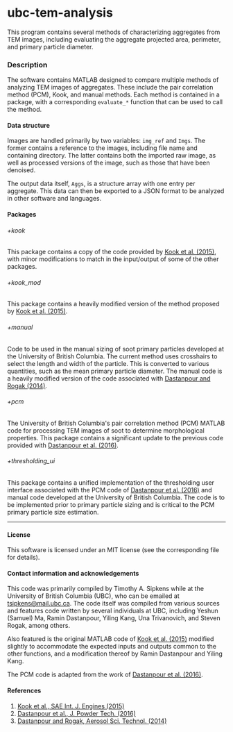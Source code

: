 # ubc-tem-analysis

This program contains several methods of characterizing aggregates from
TEM images, including evaluating the aggregate projected area, perimeter,
and primary particle diameter.


### Description

The software contains MATLAB designed to compare multiple
methods of analyzing TEM images of aggregates. These include the
pair correlation method (PCM), Kook, and manual methods. Each method is contained in a package, with a corresponding `evaluate_*` function that
can be used to call the method.

#### Data structure

Images are handled primarily by two variables: `img_ref`
and `Imgs`. The former contains a reference to the images,
including file name and containing directory. The latter
contains both the imported raw image, as well as processed
versions of the image, such as those that have been
denoised.

The output data itself, `Aggs`, is a structure array with one
entry per aggregate. This data can then be exported to a JSON
format to be analyzed in other software and languages.

#### Packages

###### +kook

This package contains a copy of the code provided by [Kook et al. (2015)][kook],
with minor modifications to match in the input/output of some of the
other packages.

###### +kook_mod

This package contains a heavily modified version of the method proposed
by [Kook et al. (2015)][kook].

###### +manual

Code to be used in the manual sizing of soot primary particles developed
at the University of British Columbia. The current method uses crosshairs
to select the length and width of the particle. This is converted to
various quantities, such as the mean primary particle diameter. The manual
code is a heavily modified version of the code associated with [Dastanpour and Rogak (2014)][dastanpour2014].

###### +pcm

The University of British Columbia's pair correlation method (PCM) MATLAB code for processing TEM images of soot to determine morphological properties. This package contains a significant update to the previous code provided with [Dastanpour et al. (2016)][dastanpour2016].

###### +thresholding_ui

This package contains a unified implementation of the thresholding user
interface associated with the PCM code of [Dastanpour et al. (2016)][dastanpour2016] and manual code developed at the University of British Columbia. The code is to be implemented prior to primary particle sizing and is critical to the PCM primary particle size estimation.

--------------------------------------------------------------------------

#### License

This software is licensed under an MIT license (see the corresponding file
for details).


#### Contact information and acknowledgements

This code was primarily compiled by Timothy A. Sipkens while at the
University of British Columbia (UBC), who can be emailed at
[tsipkens@mail.ubc.ca](mailto:tsipkens@mail.ubc.ca). The code
itself was compiled from various sources and features code written by
several individuals at UBC, including Yeshun (Samuel) Ma, Ramin Dastanpour,
Yiling Kang, Una Trivanovich, and Steven Rogak, among others.

Also featured is the original MATLAB code of [Kook et al. (2015)][kook]
modified slightly to accommodate the expected inputs and outputs common
to the other functions, and a modification thereof by Ramin Dastanpour
and Yiling Kang.

The PCM code is adapted from the work of [Dastanpour et al. (2016)][dastanpour2016].


#### References

1. [Kook et al., SAE Int. J. Engines (2015)][kook]
2. [Dastanpour et al., J. Powder Tech. (2016)][dastanpour2016]
3. [Dastanpour and Rogak, Aerosol Sci. Technol. (2014)][dastanpour2014]

[kook]: https://doi.org/10.4271/2015-01-1991
[dastanpour2016]: https://doi.org/10.1016/j.powtec.2016.03.027
[dastanpour2014]: https://doi.org/10.1080/02786826.2014.955565
